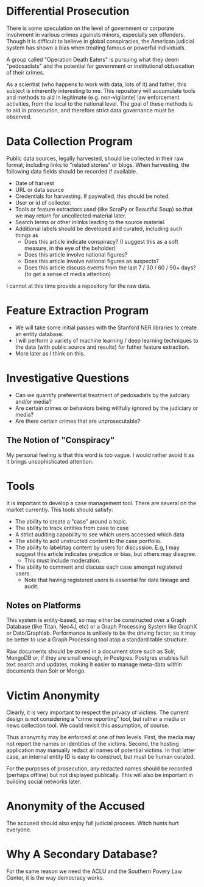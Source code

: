 # Differential Prosecution

There is some speculation on the level of government or corporate involvment in various crimes againsts minors, especially sex offenders.  Though it is difficult to believe in global conspiracies, the American judicial system has shown a bias when treating famous or powerful individuals.

A group called "Operation Death Eaters" is pursuing what they deem "pedosadists" and the potential for government or institutional obfuscation of their crimes.

As a scientist (who happens to work with data, lots of it) and father, this subject is inherently interesting to me.  This repository will accumulate tools and methods to aid in legitimate (e.g. non-vigilante) law enforcement activities, from the local to the national level.  The goal of these methods is to aid in prosecution, and therefore strict data governance must be observed.

# Data Collection Program

Public data sources, legally harvested, should be collected in their raw format, including links to "related stories" or blogs.  When harvesting, the following data fields should be recorded if available.

* Date of harvest
* URL or data source
* Credentials for harvesting.  If paywalled, this should be noted.
* User or id of collector.
* Tools or feature extractors used (like ScraPy or Beautiful Soup) so that we may return for uncollected material later.
* Search terms or other inlinks leading to the source material.
* Additional labels should be developed and curated, including such things as
    * Does this article indicate conspiracy? (I suggest this as a soft measure, in the eye of the beholder)
    * Does this article involve national figures?
    * Does this article involve national figures as suspects?
    * Does this article discuss events from the last 7 / 30 / 60 / 90+ days?  (to get a sense of media attention)

I cannot at this time provide a repository for the raw data.

# Feature Extraction Program

* We will take some initial passes with the Stanford NER libraries to create an entity database.
* I will perform a variety of machine learning / deep learning techniques to the data (with public source and results) for futher feature extraction.
* More later as I think on this.

# Investigative Questions

* Can we quantify preferential treatment of pedosadists by the judciary and/or media?
* Are certain crimes or behaviors being willfully ignored by the judiciary or media?
* Are there certain crimes that are unprosecutable?

## The Notion of "Conspiracy"

My personal feeling is that this word is too vague.  I would rather avoid it as it brings unsophisticated attention.

# Tools

It is important to develop a case management tool.  There are several on the market currently.  This tools should satisfy:
* The ability to create a "case" around a topic.
* The ability to track entities from case to case
* A strict auditing capability to see which users accessed which data
* The ability to add unstructed content to the case portfolio.
* The ability to label/tag content by users for discussion.  E.g, I may suggest this article indicates prejudice or bias, but others may disagree.
    * This must include moderation.
* The ability to comment and discuss each case amongst registered users.
    * Note that having registered users is essential for data lineage and audit.

## Notes on Platforms

This system is entity-based, so may either be constructed over a Graph Database (like Titan, Neo4J, etc) or a Graph Processing System like GraphX or Dato/Graphlab.  Performance is unlikely to be the driving factor, so it may be better to use a Graph Processing tool atop a standard table structure.

Raw documents should be stored in a document store such as Solr, MongoDB or, if they are small enough, in Postgres.  Postgres enables full text search and updates, making it easier to manage meta-data within documents than Solr or Mongo.

# Victim Anonymity

Clearly, it is very important to respect the privacy of victims.  The current design is not considering a "crime reporting" tool, but rather a media or news collection tool.  We could revisit this assumption, of course.

Thus anonymity may be enforced at one of two levels.  First, the media may not report the names or identities of the victims.  Second, the hosting application may manually redact all names of potential victims.  In that latter case, an internal entity ID is easy to construct, but must be human curated. 

For the purposes of prosecution, any redacted names should be recorded (perhaps offline) but not displayed publically.  This will also be important in building social networks later.

# Anonymity of the Accused

The accused should also enjoy full judicial process. Witch hunts hurt everyone.

# Why A Secondary Database?

For the same reason we need the ACLU and the Southern Povery Law Center, it is the way democracy works. 
